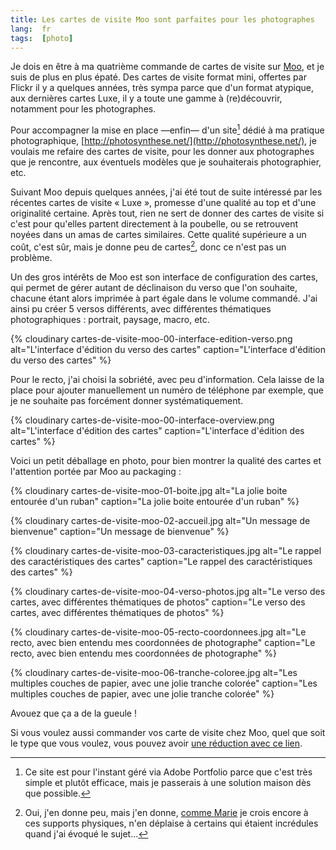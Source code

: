 ```yaml
---
title: Les cartes de visite Moo sont parfaites pour les photographes
lang:  fr
tags:  [photo]
---
```


Je dois en être à ma quatrième commande de cartes de visite sur [Moo](https://refer.moo.com/s/mkzfn), et je suis de plus en plus épaté. Des cartes de visite format mini, offertes par Flickr il y a quelques années, très sympa parce que d'un format atypique, aux dernières cartes Luxe, il y a toute une gamme à (re)découvrir, notamment pour les photographes.

Pour accompagner la mise en place —enfin— d'un site[^site] dédié à ma pratique photographique, [http://photosynthese.net/](http://photosynthese.net/), je voulais me refaire des cartes de visite, pour les donner aux photographes que je rencontre, aux éventuels modèles que je souhaiterais photographier, etc.

[^site]: Ce site est pour l'instant géré via Adobe Portfolio parce que c'est très simple et plutôt efficace, mais je passerais à une solution maison dès que possible.

Suivant Moo depuis quelques années, j'ai été tout de suite intéressé par les récentes cartes de visite « Luxe », promesse d'une qualité au top et d'une originalité certaine. Après tout, rien ne sert de donner des cartes de visite si c'est pour qu'elles partent directement à la poubelle, ou se retrouvent noyées dans un amas de cartes similaires. Cette qualité supérieure a un coût, c'est sûr, mais je donne peu de cartes[^mais], donc ce n'est pas un problème.

[^mais]: Oui, j'en donne peu, mais j'en donne, [comme Marie](http://marieguillaumet.com/ma-papeterie-moo/) je crois encore à ces supports physiques, n'en déplaise à certains qui étaient incrédules quand j'ai évoqué le sujet…

Un des gros intérêts de Moo est son interface de configuration des cartes, qui permet de gérer autant de déclinaison du verso que l'on souhaite, chacune étant alors imprimée à part égale dans le volume commandé. J'ai ainsi pu créer 5 versos différents, avec différentes thématiques photographiques : portrait, paysage, macro, etc.

{% cloudinary cartes-de-visite-moo-00-interface-edition-verso.png alt="L'interface d'édition du verso des cartes" caption="L'interface d'édition du verso des cartes" %}

Pour le recto, j'ai choisi la sobriété, avec peu d'information. Cela laisse de la place pour ajouter manuellement un numéro de téléphone par exemple, que je ne souhaite pas forcément donner systématiquement.

{% cloudinary cartes-de-visite-moo-00-interface-overview.png alt="L'interface d'édition des cartes" caption="L'interface d'édition des cartes" %}

Voici un petit déballage en photo, pour bien montrer la qualité des cartes et l'attention portée par Moo au packaging :

{% cloudinary cartes-de-visite-moo-01-boite.jpg alt="La jolie boite entourée d'un ruban" caption="La jolie boite entourée d'un ruban" %}

{% cloudinary cartes-de-visite-moo-02-accueil.jpg alt="Un message de bienvenue" caption="Un message de bienvenue" %}

{% cloudinary cartes-de-visite-moo-03-caracteristiques.jpg alt="Le rappel des caractéristiques des cartes" caption="Le rappel des caractéristiques des cartes" %}

{% cloudinary cartes-de-visite-moo-04-verso-photos.jpg alt="Le verso des cartes, avec différentes thématiques de photos" caption="Le verso des cartes, avec différentes thématiques de photos" %}

{% cloudinary cartes-de-visite-moo-05-recto-coordonnees.jpg alt="Le recto, avec bien entendu mes coordonnées de photographe" caption="Le recto, avec bien entendu mes coordonnées de photographe" %}

{% cloudinary cartes-de-visite-moo-06-tranche-coloree.jpg alt="Les multiples couches de papier, avec une jolie tranche colorée" caption="Les multiples couches de papier, avec une jolie tranche colorée" %}

Avouez que ça a de la gueule !

Si vous voulez aussi commander vos carte de visite chez Moo, quel que soit le type que vous voulez, vous pouvez avoir [une réduction avec ce lien](https://refer.moo.com/s/mkzfn).
